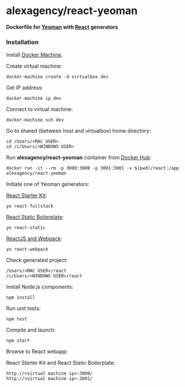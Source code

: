 alexagency/react-yeoman
==========================

**Dockerfile for [Yeoman](http://yeoman.io/) with [React](https://facebook.github.io/react) generators**

### Installation

Install [Docker Machine](https://docs.docker.com/machine/install-machine/).

Create virtual machine:
```
docker-machine create -d virtualbox dev
```

Get IP address:
```
docker-machine ip dev
```

Connect to virtual machine:
```
docker-machine ssh dev
```

Go to shared (between host and virtualbox) home directory:
```
cd /Users/<MAC USER>
cd /c/Users/<WINDOWS USER>
```

Run **alexagency/react-yeoman** container from [Docker Hub](https://hub.docker.com/r/alexagency/react-yeoman/):
```
docker run -it --rm -p 3000:3000 -p 3001:3001 -v $(pwd)/react:/app alexagency/react-yeoman
```

Initiate one of Yeoman generators:

[React Starter Kit](https://github.com/kriasoft/react-starter-kit):
```
yo react-fullstack
```
[React Static Boilerplate](https://github.com/koistya/react-static-boilerplate):
```
yo react-static
```
[ReactJS and Webpack](https://github.com/newtriks/generator-react-webpack):
```
yo react-webpack
```

Check generated project:
```
/Users/<MAC USER>/react
/c/Users/<WINDOWS USER>/react
```

Install Node.js components:
```
npm install
```

Run unit tests:
```
npm test
```

Compile and launch:
```
npm start
```

Browse to React webapp:

React Starter Kit and React Static Boilerplate:
```
http://<virtual machine ip>:3000/
http://<virtual machine ip>:3001/
```

